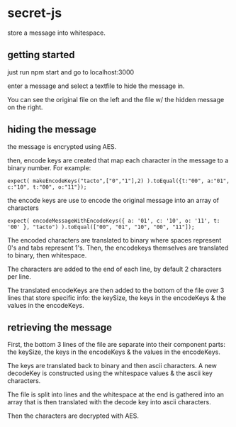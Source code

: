 # secret-js

store a message into whitespace.

## getting started

just run npm start and go to localhost:3000

enter a message and select a textfile to hide the message in. 

You can see the original file on the left and the file w/ the hidden message on the right. 

## hiding the message

the message is encrypted using AES.

then, encode keys are created that map each character in the message to a binary number. For example:

`
expect(
  makeEncodeKeys("tacto",["0","1"],2)
).toEqual({t:"00", a:"01", c:"10", t:"00", o:"11"});
`

the encode keys are use to encode the original message into an array of characters

`
expect(
  encodeMessageWithEncodeKeys({ a: '01', c: '10', o: '11', t: '00' }, "tacto")
).toEqual(["00", "01", "10", "00", "11"]);
`

The encoded characters are translated to binary where spaces represent 0's and tabs represent 1's. Then, the encodekeys themselves are 
translated to binary, then whitespace.

The characters are added to the end of each line, by default 2 characters per line. 

The translated encodeKeys are then added to the bottom of the file over 3 lines that store specific info: the keySize, the keys in the encodeKeys & the values in the encodeKeys. 

## retrieving the message

First, the bottom 3 lines of the file are separate into their component parts: the keySize, the keys in the encodeKeys & the values in the encodeKeys. 

The keys are translated back to binary and then ascii characters. A new decodeKey is constructed using the whitespace values & the ascii key characters. 

The file is split into lines and the whitespace at the end is gathered into an array that is then translated with the decode key into ascii characters. 

Then the characters are decrypted with AES.


